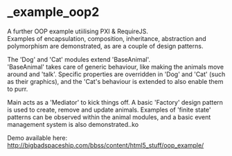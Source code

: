 # _example_oop2
A further OOP example utiilising PXI & RequireJS.  
Examples of encapsulation, composition, inheritance, abstraction and polymorphism are demonstrated, as are a couple of design patterns.

The 'Dog' and 'Cat' modules extend 'BaseAnimal'.  
'BaseAnimal' takes care of generic behaviour, like making the animals move around and 'talk'.
Specific properties are overridden in 'Dog' and 'Cat' (such as their graphics), and the 'Cat's behaviour is extended to also enable them to purr.

Main acts as a 'Mediator' to kick things off.
A basic 'Factory' design pattern is used to create, remove and update animals.
Examples of 'finite state' patterns can be observed within the animal modules, and a basic event management system is also demonstrated..ko

Demo available here: http://bigbadspaceship.com/bbss/content/html5_stuff/oop_example/
